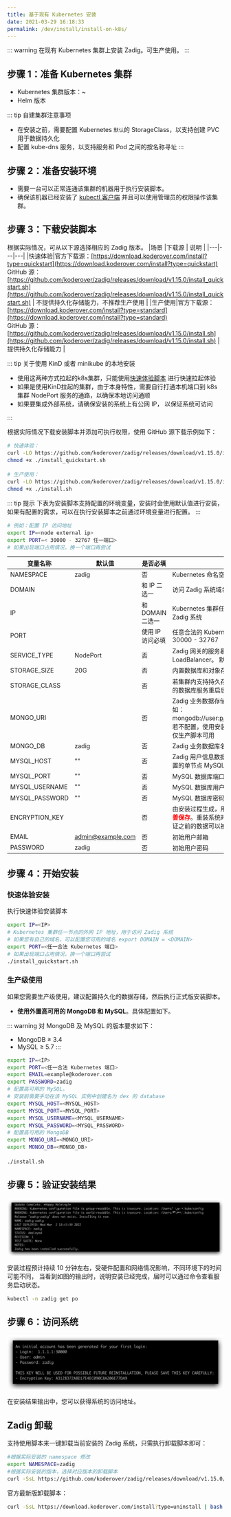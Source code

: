 ```yaml
---
title: 基于现有 Kubernetes 安装
date: 2021-03-29 16:18:33
permalink: /dev/install/install-on-k8s/
---
```


::: warning
在现有 Kubernetes 集群上安装 Zadig。可生产使用。
:::

## 步骤 1：准备 Kubernetes 集群

- Kubernetes 集群版本：<Badge text="v1.16" />~<Badge text="v1.22" /><br>
- Helm  <Badge text="v3.0.0 +" /> 版本<br>

::: tip 自建集群注意事项
- 在安装之前，需要配置 Kubernetes `默认`的 StorageClass，以支持创建 PVC 用于数据持久化
- 配置 kube-dns 服务，以支持服务和 Pod 之间的按名称寻址
:::

## 步骤 2：准备安装环境

- 需要一台可以正常连通该集群的机器用于执行安装脚本。
- 确保该机器已经安装了 [kubectl 客户端](https://kubernetes.io/docs/tasks/tools/) 并且可以使用管理员的权限操作该集群。

## 步骤 3：下载安装脚本

根据实际情况，可从以下源选择相应的 Zadig 版本。
|场景 |下载源 | 说明 |
|---|---|---|
|快速体验|官方下载源：[https://download.koderover.com/install?type=quickstart](https://download.koderover.com/install?type=quickstart) <br> GitHub 源：[https://github.com/koderover/zadig/releases/download/v1.15.0/install_quickstart.sh](https://github.com/koderover/zadig/releases/download/v1.15.0/install_quickstart.sh) | 不提供持久化存储能力，不推荐生产使用 |
|生产使用|官方下载源：[https://download.koderover.com/install?type=standard](https://download.koderover.com/install?type=standard) <br> GitHub 源：[https://github.com/koderover/zadig/releases/download/v1.15.0/install.sh](https://github.com/koderover/zadig/releases/download/v1.15.0/install.sh) | 提供持久化存储能力 |

::: tip 关于使用 KinD 或者 minikube 的本地安装

- 使用这两种方式拉起的k8s集群，只能使用[快速体验脚本](https://download.koderover.com/install?type=quickstart) 进行快速拉起体验
- 如果是使用KinD拉起的集群，由于本身特性，需要自行打通本机端口到 k8s 集群 NodePort 服务的通路，以确保本地访问通顺
- 如果要集成外部系统，请确保安装的系统上有公网 IP， 以保证系统可访问

:::

根据实际情况下载安装脚本并添加可执行权限，使用 GitHub 源下载示例如下：

```bash
# 快速体验：
curl -LO https://github.com/koderover/zadig/releases/download/v1.15.0/install_quickstart.sh
chmod +x ./install_quickstart.sh

# 生产使用：
curl -LO https://github.com/koderover/zadig/releases/download/v1.15.0/install.sh
chmod +x ./install.sh
```

::: tip 提示
下表为安装脚本支持配置的环境变量，安装时会使用默认值进行安装，如果有配置的需求，可以在执行安装脚本之前通过环境变量进行配置。
:::

```bash
# 例如：配置 IP 访问地址
export IP=<node external ip>
export PORT=< 30000 - 32767 任一端口>
# 如果出现端口占用情况，换一个端口再尝试
```

| 变量名称                 | 默认值                       | 是否必填          | 说明                                                                                                               |
| -------------------- | ---------------------------- |---------------|------------------------------------------------------------------------------------------------------------------|
| NAMESPACE            | zadig                        | 否             | Kubernetes 命名空间                                                                                                  |
| DOMAIN               |                              | 和 IP 二选一      | 访问 Zadig 系统域名， 仅生产脚本可用                                                                                           |
| IP                   |                              | 和 DOMAIN 二选一  | Kubernetes 集群任一节点的外网 IP 地址，用于访问 Zadig 系统                                                                         |
| PORT                 |                              | 使用 IP 访问必填    | 任意合法的 Kubernetes 端口， K8S 默认端口范围为 30000 - 32767                                                                   |
| SERVICE_TYPE         | NodePort                     | 否             | Zadig 网关的服务暴露方式，可选值： NodePort, LoadBalancer。 默认值： NodePort                                                       |
| STORAGE_SIZE         | 20G                          | 否             | 内置数据库和对象存储各自的数据存储大小                                                                                              |
| STORAGE_CLASS        |                              | 否             | 若集群内支持持久存储卷，可以设置该变量，避免 Zadig 的数据库服务重启后数据丢失  注：仅生产脚本可用                                                            |
| MONGO_URI            |                              | 否             | Zadig 业务数据存储，配置多个地址时需要进行转义，例如：mongodb://user:password@8.10.20.20\\,8.10.20.30。若不配置，使用安装脚本中内置的单节点 MongoDB  注：仅生产脚本可用 |
| MONGO_DB             | zadig                        | 否             | Zadig 业务数据库名称 注：仅生产脚本可用                                                                                          |
| MYSQL_HOST           | ""                           | 否             | Zadig 用户信息数据存储，若不配置，使用安装脚本中内置的单节点 MySQL     注：仅生产脚本可用                                                                     |
| MYSQL_PORT           | ""                           | 否             | MySQL 数据库端口             注：仅生产脚本可用                                                                                         |
| MYSQL_USERNAME       | ""                           | 否             | MySQL 数据库用户名      注：仅生产脚本可用                                                                                               |
| MYSQL_PASSWORD       | ""                           | 否             | MySQL 数据库密码         注：仅生产脚本可用                                                                                             |
| ENCRYPTION_KEY       |                              | 否             | 由安装过程生成，用于数据加密解密，<font color=#FF000 >**第一次安装后请妥善保存**</font>。重装系统时需设置 ENCRYPTION_KEY，才能保证之前的数据可以被正确解密             |
| EMAIL                | admin@example.com            | 否             | 初始用户邮箱                                                                                                           |
| PASSWORD             | zadig                        | 否             | 初始用户密码                                                                                                           |

## 步骤 4：开始安装

### 快速体验安装
执行快速体验安装脚本

```bash
export IP=<IP>
# Kubernetes 集群任一节点的外网 IP 地址，用于访问 Zadig 系统
# 如果您有自己的域名，可以配置您可用的域名 export DOMAIN = <DOMAIN>
export PORT=<任一合法 Kubernetes 端口>
# 如果出现端口占用情况，换一个端口再尝试
./install_quickstart.sh
```
### 生产级使用

如果您需要生产级使用，建议配置持久化的数据存储，然后执行正式版安装脚本。

- **使用外置高可用的 MongoDB 和 MySQL**。具体配置如下。

::: warning
对 MongoDB 及 MySQL 的版本要求如下：
- MongoDB ≥ 3.4
- MySQL ≥ 5.7
:::

```bash
export IP=<IP>
export PORT=<任一合法 Kubernetes 端口>
export EMAIL=example@koderover.com
export PASSWORD=zadig
# 配置高可用的 MySQL。
# 安装前需要手动在该 MySQL 实例中创建名为 dex 的 database
export MYSQL_HOST=<MYSQL_HOST>
export MYSQL_PORT=<MYSQL_PORT>
export MYSQL_USERNAME=<MYSQL_USERNAME>
export MYSQL_PASSWORD=<MYSQL_PASSWORD>
# 配置高可用的 MongoDB
export MONGO_URI=<MONGO_URI>
export MONGO_DB=<MONGO_DB>

./install.sh
```


## 步骤 5：验证安装结果

![预期安装结果](./_images/k8s_install_success.png)

安装过程预计持续 10 分钟左右，受硬件配置和网络情况影响，不同环境下的时间可能不同，
当看到如图的输出时，说明安装已经完成，届时可以通过命令查看服务启动状态。

```bash
kubectl -n zadig get po
```
## 步骤 6：访问系统

![预期安装结果](./_images/get_endpoint.png)

在安装结果输出中，您可以获得系统的访问地址。


## Zadig 卸载

支持使用脚本来一键卸载当前安装的 Zadig 系统，只需执行卸载脚本即可：

```bash
#根据实际安装的 namespace 修改
export NAMESPACE=zadig
#根据实际安装的版本，选择对应版本的卸载脚本
curl -SsL https://github.com/koderover/zadig/releases/download/v1.15.0/uninstall.sh |bash
```

官方最新版卸载脚本：
```bash
curl -SsL https://download.koderover.com/install?type=uninstall | bash
```
